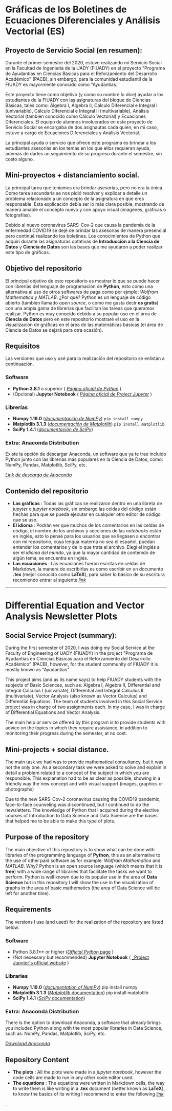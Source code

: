 # Gráficas de los Boletines de Ecuaciones Diferenciales y Análisis Vectorial (ES)

## Proyecto de Servicio Social (en resumen):
Durante el primer semestre del 2020, estuve realizando mi Servicio Social en la Facultad de Ingeniería de la UADY (FIUADY) en el proyecto "Programa de Ayudantías en Ciencias Básicas para el Reforzamiento del Desarrollo Académico" (PACB), sin embargo, para la comunidad estudiantil de la FIUADY es mayormente conocido como "Ayudantías.

Este proyecto tiene como objetivo (y como su nombre lo dice) ayudar a los estudiantes de la FIUADY con las asignaturas del bloque de Ciencias Básicas, tales como: Álgebra I, Álgebra II, Cálculo Diferencial e Integral I (univariable), Cálculo Diferencial e Integral II (multivariable), Análisis Vectorial (tambien conocido como Cálculo Vectorial) y Ecuaciones Diferenciales. El equipo de alumnos involucrados en este proyecto de Servicio Social se encargaba de dos asignautas cada quien, en mi caso, estuve a cargo de Ecuaciones Diferenciales y Análisis Vectorial.

La principal ayuda o servicio que ofrece este programa es brindar a los estudiantes asesorías en los temas en los que ellos requieran ayuda, además de darles un seguimiento de su progreso durante el semestre, sin costo alguno.

## Mini-proyectos $+$ distanciamiento social.
La principal tarea que teníamos era brindar asesorías, pero no era la única. Como tarea secundaria se nos pidió resolver y explicar a detalle un problema relacionado a un concepto de la asignatura en que eres responsable. Esta explicación debía ser lo más clara posible, mostrando de manera amable el concepto nuevo y con apoyo visual (imágenes, gráficas o fotografías).

Debido al nuevo coronavirus SARS-Cov-2 que causa la pandemia de la enfermedad COVID19 se dejé de brindar las asesorías de manera presencial pero continué realizando los boletines. Los conocimientos de Python que adquirí durante las asignaturas optativas de **Introducción a la Ciencia de Datos** y **Ciencia de Datos** son las bases que me ayudaron a poder realizar este tipo de gráficas.

## Objetivo del repositorio
El principal objetivo de este repositorio es mostrar lo que se puede hacer con librerías del lenguaje de programación de **Python**, esto como una alternativa al uso de otros softwares de paga como por ejmplo: _Wolfram Mathematica_ y _MATLAB_. ¿Por qué? Python es un lenguaje de código abierto (tambien llamado _open source_, o como me gusta decir **es gratis**) con una ampia gama de librerías que facilitan las tareas que queramos realizar. Python es muy conocido debido a su popular uso en el área de **Ciencia de Datos** pero en este repositorio mostraré el uso en la visualización de gráficas en el área de las matemáticas básicas (el área de Ciencia de Datos se dejará para otra ocasión).

## Requisitos
Las versiones que uso y usé para la realización del repositorio se enlistan a continuación.
### Software
* **Python 3.8.1** o superior ( [_Página oficial de Python_](https://www.python.org/downloads/) )
* (Opcional) **Jupyter Notebook** ( [_Página oficial de Project Jupyter_](https://jupyter.org/) )

### Librerías
* **Numpy 1.19.0** ([_documentación de NumPy_](https://numpy.org/doc/))
`pip install numpy`
* **Matplotlib 3.1.3** ([_documentación de Matplotlib_](https://matplotlib.org/contents.html#))
`pip install matplotlib`
* **SciPy 1.4.1** ([_documentación de SciPy_](https://docs.scipy.org/doc/))

### Extra: Anaconda Distribution
Existe la opción de descargar Anaconda, un software que ya te trae incluido Python junto con las librerías más populares en la Ciencia de Datos, como: NumPy, Pandas, Matplotlib, SciPy, etc.

[_Link de descarga de Anaconda_](https://www.anaconda.com/products/individual)


## Contenido del repositorio
* **Las gráficas** : Todas las gráficas se realizaron dentro en una libreta de _jupyter_ o _jupyter notebook_, sin embargo las celdas del código están hechas para que se pueda ejecutar en cualquier otro editor de código que se use.
* **El idioma** : Podrán ver que muchos de los comentarios en las celdas de código, el nombre de los archivos y secciones de las _notebooks_ están en inglés, esto lo pensé para los usuarios que se llegasen a encontrar con mi repositorio, cuya lengua materna no sea el español, puedan entender los comentarios y de lo que trata el archivo. Elegí el inglés a ser el _idioma del mundo_, ya que la mayor cantidad de contenido de algún tema, se encuentra en inglés.
* **Las ecuaciones** :  Las ecuaciones fueron escritas en celdas de Markdown, la manera de escribirlas es como escribir en un documento **.tex** (mejor conocido como **LaTeX**), para saber lo básico de su escritura recomiendo entrar al siguiente [_link_](https://es.overleaf.com/learn)

***

# Differential Equation and Vector Analysis Newsletter Plots

## Social Service Project (summary):

During the first semester of 2020, I was doing my Social Service at the Faculty of Engineering of UADY (FIUADY) in the project "Programa de Ayudantías en Ciencias Básicas para el Reforzamiento del Desarrollo Académico" (PACB), however, for the student community of FIUADY it is mostly known as "Ayudantías"

This project aims (and as its name says) to help FIUADY students with the subjects of Basic Sciences, such as: Algebra I, Algebra II, Differential and Integral Calculus I (univariate), Differential and Integral Calculus II (multivariate), Vector Analysis (also known as Vector Calculus) and Differential Equations. The team of students involved in this Social Service project was in charge of two assignments each. In my case, I was in charge of Differential Equations and Vector Analysis.

The main help or service offered by this program is to provide students with advice on the topics in which they require assistance, in addition to monitoring their progress during the semester, at no cost.

## Mini-projects $+$ social distance.
The main task we had was to provide mathematical consultancy, but it was not the only one. As a secondary task we were asked to solve and explain in detail a problem related to a concept of the subject in which you are responsible. This explanation had to be as clear as possible, showing in a friendly way the new concept and with visual support (images, graphics or photographs)

Due to the new SARS-Cov-2 coronavirus causing the COVID19 pandemic, face-to-face counseling was discontinued, but I continued to do the newsletters. The knowledge of Python that I acquired during the elective courses of Introduction to Data Science and Data Science are the bases that helped me to be able to make this type of plots.

## Purpose of the repository
The main objective of this repository is to show what can be done with libraries of the programming language of **Python**, this as an alternative to the use of other paid software as for example: _Wolfram Mathematica_ and _MATLAB_. Why? Python is an open source language (which means that it is **free**) with a wide range of libraries that facilitate the tasks we want to perform. Python is well known due to its popular use in the area of **Data Science** but in this repository I will show the use in the visualization of graphs in the area of basic mathematics (the area of Data Science will be left for another time).

## Requirements
The versions I use (and used) for the realization of the repository are listed below.
### Software
* Python 3.8.1** or higher ([_Official Python_ page](https://www.python.org/downloads/) )
* (Not necessary but recommended) **Jupyter Notebook** ( [_Project Jupyter's official website](https://jupyter.org/) )

### Libraries
* **Numpy 1.19.0** ([_documentation of NumPy_](https://numpy.org/doc/))
pip install numpy
* **Matplotlib 3.1.3** ([_Matplotlib_ documentation](https://matplotlib.org/contents.html#))
pip install matplotlib
* **SciPy 1.4.1** ([_SciPy_ documentation](https://docs.scipy.org/doc/))

### Extra: Anaconda Distribution
There is the option to download Anaconda, a software that already brings you included Python along with the most popular libraries in Data Science, such as: NumPy, Pandas, Matplotlib, SciPy, etc.

[_Download Anaconda_](https://www.anaconda.com/products/individual)

## Repository Content
* **The plots** : All the plots were made in a _jupyter notebook_, however the code cells are made to run in any other code editor used.
* **The equations** : The equations were written in Markdown cells, the way to write them is like writing in a **.tex** document (better known as **LaTeX**), to know the basics of its writing I recommend to enter the following [_link_](https://es.overleaf.com/learn)
























.
